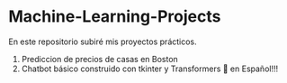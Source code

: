 # Machine-Learning-Projects
En este repositorio subiré mis proyectos prácticos.

1. Prediccion de precios de casas en Boston
2. Chatbot básico construido con tkinter y Transformers 🤗 en Español!!!
